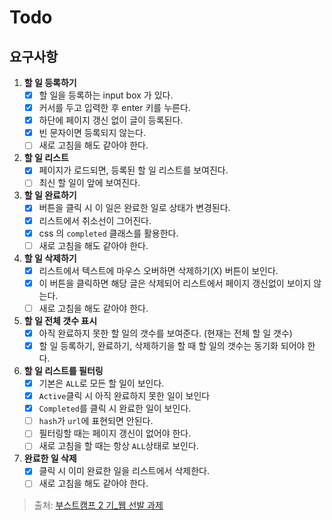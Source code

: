 # Todo

## 요구사항
1.  **할 일 등록하기**
    - [x] 할 일을 등록하는 input box 가 있다.
    - [x] 커서를 두고 입력한 후 enter 키를 누른다.
    - [x] 하단에 페이지 갱신 없이 글이 등록된다.
    - [x] 빈 문자이면 등록되지 않는다.
    - [ ] 새로 고침을 해도 같아야 한다.
2.  **할 일 리스트**
    - [x] 페이지가 로드되면, 등록된 할 일 리스트를 보여진다.
    - [ ] 최신 할 일이 앞에 보여진다.
3.  **할 일 완료하기**
    - [x] 버튼을 클릭 시 이 일은 완료한 일로 상태가 변경된다.
    - [x] 리스트에서 취소선이 그어진다.
    - [x] css 의 `completed` 클래스를 활용한다.
    - [ ] 새로 고침을 해도 같아야 한다.
4.  **할 일 삭제하기**
    - [x] 리스트에서 텍스트에 마우스 오버하면 삭제하기(X) 버튼이 보인다.
    - [x] 이 버튼을 클릭하면 해당 글은 삭제되어 리스트에서 페이지 갱신없이 보이지 않는다.
    - [ ] 새로 고침을 해도 같아야 한다.
5.  **할 일 전체 갯수 표시**
    - [x] 아직 완료하지 못한 할 일의 갯수를 보여준다. (현재는 전체 할 일 갯수)
    - [x] 할 일 등록하기, 완료하기, 삭제하기을 할 때 할 일의 갯수는 동기화 되어야 한다.
6.  **할 일 리스트를 필터링**
    - [x] 기본은 `ALL`로 모든 할 일이 보인다.
    - [x] `Active`클릭 시 아직 완료하지 못한 일이 보인다
    - [x] `Completed`를 클릭 시 완료한 일이 보인다.
    - [ ] `hash`가 `url`에 표현되면 안된다.
    - [ ] 필터링할 때는 페이지 갱신이 없어야 한다.
    - [ ] 새로 고침을 할 때는 항상 `ALL`상태로 보인다.
7.  **완료한 일 삭제**
    - [x] 클릭 시 이미 완료한 일을 리스트에서 삭제한다.
    - [ ] 새로 고침을 해도 같아야 한다.

> 출처: [부스트캠프 2 기\_웹 선발 과제](https://github.com/connect-boostcamp/todolist)
